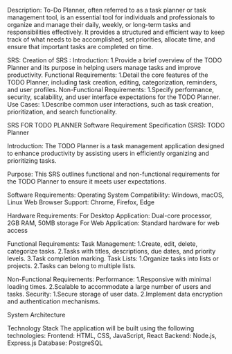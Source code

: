 Description: To-Do Planner, often referred to as a task planner or task management tool, is an essential tool for individuals and professionals to organize and manage their daily, weekly, or long-term tasks and responsibilities effectively. It provides a structured and efficient way to keep track of what needs to be accomplished, set priorities, allocate time, and ensure that important tasks are completed on time.

SRS: Creation of SRS : Introduction: 1.Provide a brief overview of the TODO Planner and its purpose in helping users manage tasks and improve productivity. Functional Requirements: 1.Detail the core features of the TODO Planner, including task creation, editing, categorization, reminders, and user profiles. Non-Functional Requirements: 1.Specify performance, security, scalability, and user interface expectations for the TODO Planner. Use Cases: 1.Describe common user interactions, such as task creation, prioritization, and search functionality.

SRS FOR TODO PLANNER Software Requirement Specification (SRS): TODO Planner

Introduction: The TODO Planner is a task management application designed to enhance productivity by assisting users in efficiently organizing and prioritizing tasks.

Purpose: This SRS outlines functional and non-functional requirements for the TODO Planner to ensure it meets user expectations.

Software Requirements: Operating System Compatibility: Windows, macOS, Linux Web Browser Support: Chrome, Firefox, Edge

Hardware Requirements: For Desktop Application: Dual-core processor, 2GB RAM, 50MB storage For Web Application: Standard hardware for web access

Functional Requirements: Task Management: 1.Create, edit, delete, categorize tasks. 2.Tasks with titles, descriptions, due dates, and priority levels. 3.Task completion marking. Task Lists: 1.Organize tasks into lists or projects. 2.Tasks can belong to multiple lists.

Non-Functional Requirements: Performance: 1.Responsive with minimal loading times. 2.Scalable to accommodate a large number of users and tasks. Security: 1.Secure storage of user data. 2.Implement data encryption and authentication mechanisms.

System Architecture

Technology Stack The application will be built using the following technologies: Frontend: HTML, CSS, JavaScript, React Backend: Node.js, Express.js Database: PostgreSQL
